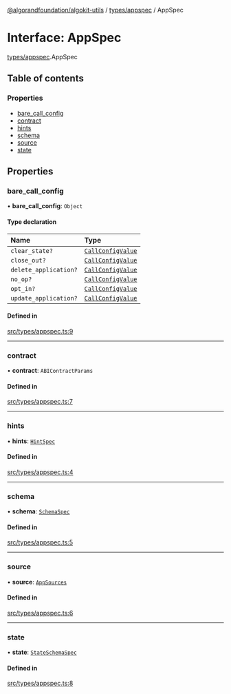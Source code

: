 [@algorandfoundation/algokit-utils](../README.md) / [types/appspec](../modules/types_appspec.md) / AppSpec

# Interface: AppSpec

[types/appspec](../modules/types_appspec.md).AppSpec

## Table of contents

### Properties

- [bare\_call\_config](types_appspec.AppSpec.md#bare_call_config)
- [contract](types_appspec.AppSpec.md#contract)
- [hints](types_appspec.AppSpec.md#hints)
- [schema](types_appspec.AppSpec.md#schema)
- [source](types_appspec.AppSpec.md#source)
- [state](types_appspec.AppSpec.md#state)

## Properties

### bare\_call\_config

• **bare\_call\_config**: `Object`

#### Type declaration

| Name | Type |
| :------ | :------ |
| `clear_state?` | [`CallConfigValue`](../modules/types_appspec.md#callconfigvalue) |
| `close_out?` | [`CallConfigValue`](../modules/types_appspec.md#callconfigvalue) |
| `delete_application?` | [`CallConfigValue`](../modules/types_appspec.md#callconfigvalue) |
| `no_op?` | [`CallConfigValue`](../modules/types_appspec.md#callconfigvalue) |
| `opt_in?` | [`CallConfigValue`](../modules/types_appspec.md#callconfigvalue) |
| `update_application?` | [`CallConfigValue`](../modules/types_appspec.md#callconfigvalue) |

#### Defined in

[src/types/appspec.ts:9](https://github.com/algorandfoundation/algokit-utils-ts/blob/main/src/types/appspec.ts#L9)

___

### contract

• **contract**: `ABIContractParams`

#### Defined in

[src/types/appspec.ts:7](https://github.com/algorandfoundation/algokit-utils-ts/blob/main/src/types/appspec.ts#L7)

___

### hints

• **hints**: [`HintSpec`](../modules/types_appspec.md#hintspec)

#### Defined in

[src/types/appspec.ts:4](https://github.com/algorandfoundation/algokit-utils-ts/blob/main/src/types/appspec.ts#L4)

___

### schema

• **schema**: [`SchemaSpec`](types_appspec.SchemaSpec.md)

#### Defined in

[src/types/appspec.ts:5](https://github.com/algorandfoundation/algokit-utils-ts/blob/main/src/types/appspec.ts#L5)

___

### source

• **source**: [`AppSources`](types_appspec.AppSources.md)

#### Defined in

[src/types/appspec.ts:6](https://github.com/algorandfoundation/algokit-utils-ts/blob/main/src/types/appspec.ts#L6)

___

### state

• **state**: [`StateSchemaSpec`](types_appspec.StateSchemaSpec.md)

#### Defined in

[src/types/appspec.ts:8](https://github.com/algorandfoundation/algokit-utils-ts/blob/main/src/types/appspec.ts#L8)
